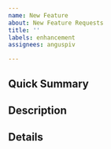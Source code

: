 ```yaml
---
name: New Feature
about: New Feature Requests
title: ''
labels: enhancement
assignees: anguspiv

---
```


## Quick Summary

## Description

## Details

